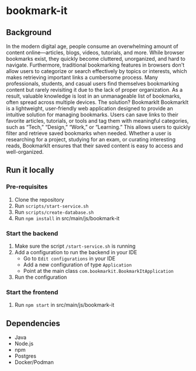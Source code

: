 # bookmark-it

## Background
In the modern digital age, people consume an overwhelming amount of content
online—articles, blogs, videos, tutorials, and more. While browser bookmarks exist, they
quickly become cluttered, unorganized, and hard to navigate. Furthermore, traditional
bookmarking features in browsers don't allow users to categorize or search effectively by
topics or interests, which makes retrieving important links a cumbersome process.
Many professionals, students, and casual users find themselves bookmarking content but
rarely revisiting it due to the lack of proper organization. As a result, valuable knowledge is
lost in an unmanageable list of bookmarks, often spread across multiple devices.
The solution? BookmarkIt
BookmarkIt is a lightweight, user-friendly web application designed to provide an intuitive
solution for managing bookmarks. Users can save links to their favorite articles, tutorials, or
tools and tag them with meaningful categories, such as “Tech,” “Design,” “Work,” or
“Learning.” This allows users to quickly filter and retrieve saved bookmarks when needed.
Whether a user is researching for a project, studying for an exam, or curating interesting
reads, BookmarkIt ensures that their saved content is easy to access and well-organized.

## Run it locally

### Pre-requisites
1. Clone the repository
2. Run `scripts/start-service.sh`
3. Run `scripts/create-database.sh`
4. Run `npm install` in src/main/js/bookmark-it

### Start the backend
1. Make sure the script `/start-service.sh` is running
2. Add a configuration to run the backend in your IDE 
   * Go to `Edit configurations` in your IDE 
   * Add a new configuration of type `Application`
   * Point at the main class `com.bookmarkit.BookmarkItApplication`
3. Run the configuration

### Start the frontend
1. Run `npm start` in src/main/js/bookmark-it

## Dependencies
* Java
* Node.js
* npm
* Postgres
* Docker/Podman
